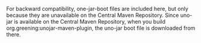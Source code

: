 For backward compatibility, one-jar-boot files are included here, but only because they are unavailable on the Central Maven Repository. Since uno-jar is available on the Central Maven Repository, when you build org.greening:unojar-maven-plugin, the uno-jar boot file is downloaded from there.
